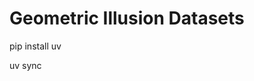 # Geometric Illusion Datasets

pip install uv
<!-- uv init . -->
<!-- uv add [[module]] -->
uv sync
